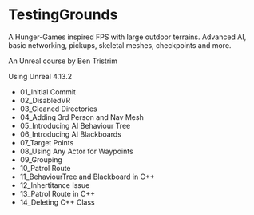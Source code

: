 # TestingGrounds

A Hunger-Games inspired FPS with large outdoor terrains. Advanced AI, basic networking, pickups, skeletal meshes, checkpoints and more.

An Unreal course by Ben Tristrim

Using Unreal 4.13.2

* 01_Initial Commit
* 02_DisabledVR
* 03_Cleaned Directories
* 04_Adding 3rd Person and Nav Mesh
* 05_Introducing AI Behaviour Tree
* 06_Introducing AI Blackboards
* 07_Target Points
* 08_Using Any Actor for Waypoints
* 09_Grouping
* 10_Patrol Route
* 11_BehaviourTree and Blackboard in C++
* 12_Inhertitance Issue
* 13_Patrol Route in C++
* 14_Deleting C++ Class

